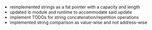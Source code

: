 - reimplemented strings as a fat pointer with a capacity and length
- updated io module and runtime to accommodate said update
- implement TODOs for string concatenation/repetition operations
- implemented string comparison as value-wise and not address-wise
